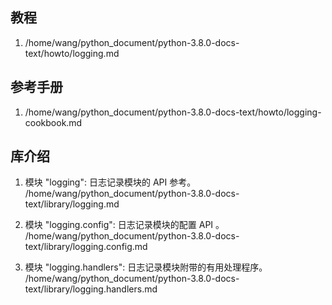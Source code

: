 ## 教程
1. /home/wang/python_document/python-3.8.0-docs-text/howto/logging.md

## 参考手册
1. /home/wang/python_document/python-3.8.0-docs-text/howto/logging-cookbook.md

## 库介绍
1. 模块 "logging": 日志记录模块的 API 参考。
	/home/wang/python_document/python-3.8.0-docs-text/library/logging.md

2. 模块 "logging.config": 日志记录模块的配置 API 。
	/home/wang/python_document/python-3.8.0-docs-text/library/logging.config.md

3. 模块 "logging.handlers": 日志记录模块附带的有用处理程序。
	/home/wang/python_document/python-3.8.0-docs-text/library/logging.handlers.md

